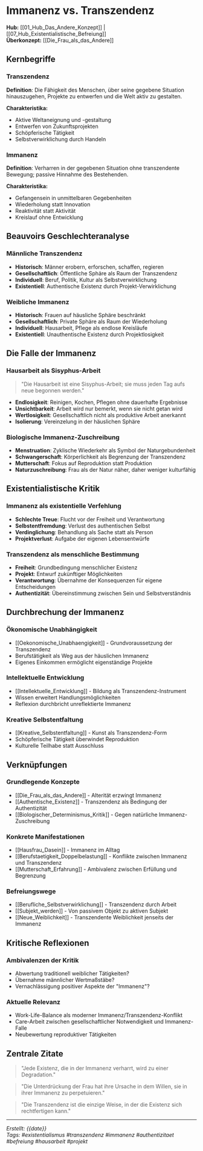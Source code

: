 # Immanenz vs. Transzendenz

**Hub:** [[01_Hub_Das_Andere_Konzept]] | [[07_Hub_Existentialistische_Befreiung]]  
**Überkonzept:** [[Die_Frau_als_das_Andere]]

## Kernbegriffe

### Transzendenz
**Definition**: Die Fähigkeit des Menschen, über seine gegebene Situation hinauszugehen, Projekte zu entwerfen und die Welt aktiv zu gestalten.

**Charakteristika:**
- Aktive Weltaneignung und -gestaltung
- Entwerfen von Zukunftsprojekten
- Schöpferische Tätigkeit
- Selbstverwirklichung durch Handeln

### Immanenz  
**Definition**: Verharren in der gegebenen Situation ohne transzendente Bewegung; passive Hinnahme des Bestehenden.

**Charakteristika:**
- Gefangensein in unmittelbaren Gegebenheiten
- Wiederholung statt Innovation
- Reaktivität statt Aktivität
- Kreislauf ohne Entwicklung

## Beauvoirs Geschlechteranalyse

### Männliche Transzendenz
- **Historisch**: Männer erobern, erforschen, schaffen, regieren
- **Gesellschaftlich**: Öffentliche Sphäre als Raum der Transzendenz
- **Individuell**: Beruf, Politik, Kultur als Selbstverwirklichung
- **Existentiell**: Authentische Existenz durch Projekt-Verwirklichung

### Weibliche Immanenz
- **Historisch**: Frauen auf häusliche Sphäre beschränkt
- **Gesellschaftlich**: Private Sphäre als Raum der Wiederholung
- **Individuell**: Hausarbeit, Pflege als endlose Kreisläufe
- **Existentiell**: Unauthentische Existenz durch Projektlosigkeit

## Die Falle der Immanenz

### Hausarbeit als Sisyphus-Arbeit
> "Die Hausarbeit ist eine Sisyphus-Arbeit; sie muss jeden Tag aufs neue begonnen werden."

- **Endlosigkeit**: Reinigen, Kochen, Pflegen ohne dauerhafte Ergebnisse
- **Unsichtbarkeit**: Arbeit wird nur bemerkt, wenn sie nicht getan wird
- **Wertlosigkeit**: Gesellschaftlich nicht als produktive Arbeit anerkannt
- **Isolierung**: Vereinzelung in der häuslichen Sphäre

### Biologische Immanenz-Zuschreibung
- **Menstruation**: Zyklische Wiederkehr als Symbol der Naturgebundenheit
- **Schwangerschaft**: Körperlichkeit als Begrenzung der Transzendenz
- **Mutterschaft**: Fokus auf Reproduktion statt Produktion
- **Naturzuschreibung**: Frau als der Natur näher, daher weniger kulturfähig

## Existentialistische Kritik

### Immanenz als existentielle Verfehlung
- **Schlechte Treue**: Flucht vor der Freiheit und Verantwortung
- **Selbstentfremdung**: Verlust des authentischen Selbst
- **Verdinglichung**: Behandlung als Sache statt als Person
- **Projektverlust**: Aufgabe der eigenen Lebensentwürfe

### Transzendenz als menschliche Bestimmung
- **Freiheit**: Grundbedingung menschlicher Existenz
- **Projekt**: Entwurf zukünftiger Möglichkeiten
- **Verantwortung**: Übernahme der Konsequenzen für eigene Entscheidungen
- **Authentizität**: Übereinstimmung zwischen Sein und Selbstverständnis

## Durchbrechung der Immanenz

### Ökonomische Unabhängigkeit
- [[Oekonomische_Unabhaengigkeit]] - Grundvoraussetzung der Transzendenz
- Berufstätigkeit als Weg aus der häuslichen Immanenz
- Eigenes Einkommen ermöglicht eigenständige Projekte

### Intellektuelle Entwicklung
- [[Intellektuelle_Entwicklung]] - Bildung als Transzendenz-Instrument
- Wissen erweitert Handlungsmöglichkeiten
- Reflexion durchbricht unreflektierte Immanenz

### Kreative Selbstentfaltung
- [[Kreative_Selbstentfaltung]] - Kunst als Transzendenz-Form
- Schöpferische Tätigkeit überwindet Reproduktion
- Kulturelle Teilhabe statt Ausschluss

## Verknüpfungen

### Grundlegende Konzepte
- [[Die_Frau_als_das_Andere]] - Alterität erzwingt Immanenz
- [[Authentische_Existenz]] - Transzendenz als Bedingung der Authentizität
- [[Biologischer_Determinismus_Kritik]] - Gegen natürliche Immanenz-Zuschreibung

### Konkrete Manifestationen
- [[Hausfrau_Dasein]] - Immanenz im Alltag
- [[Berufstaetigkeit_Doppelbelastung]] - Konflikte zwischen Immanenz und Transzendenz
- [[Mutterschaft_Erfahrung]] - Ambivalenz zwischen Erfüllung und Begrenzung

### Befreiungswege
- [[Berufliche_Selbstverwirklichung]] - Transzendenz durch Arbeit
- [[Subjekt_werden]] - Von passivem Objekt zu aktiven Subjekt
- [[Neue_Weiblichkeit]] - Transzendente Weiblichkeit jenseits der Immanenz

## Kritische Reflexionen

### Ambivalenzen der Kritik
- Abwertung traditionell weiblicher Tätigkeiten?
- Übernahme männlicher Wertmaßstäbe?
- Vernachlässigung positiver Aspekte der "Immanenz"?

### Aktuelle Relevanz
- Work-Life-Balance als moderner Immanenz/Transzendenz-Konflikt
- Care-Arbeit zwischen gesellschaftlicher Notwendigkeit und Immanenz-Falle
- Neubewertung reproduktiver Tätigkeiten

## Zentrale Zitate

> "Jede Existenz, die in der Immanenz verharrt, wird zu einer Degradation."

> "Die Unterdrückung der Frau hat ihre Ursache in dem Willen, sie in ihrer Immanenz zu perpetuieren."

> "Die Transzendenz ist die einzige Weise, in der die Existenz sich rechtfertigen kann."

---

*Erstellt: {{date}}*  
*Tags: #existentialismus #transzendenz #immanenz #authentizitaet #befreiung #hausarbeit #projekt*